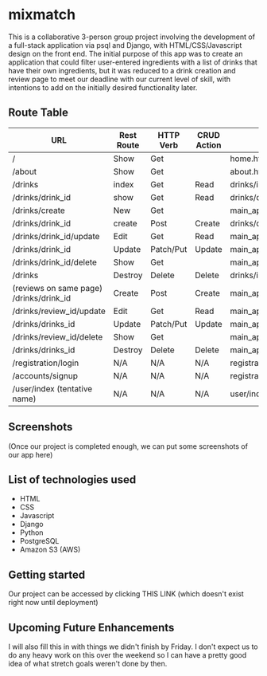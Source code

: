 # mixmatch

This is a collaborative 3-person group project involving the development of a full-stack application via psql and Django, with HTML/CSS/Javascript design on the front end. The initial purpose of this app was to create an application that could filter user-entered ingredients with a list of drinks that have their own ingredients, but it was reduced to a drink creation and review page to meet our deadline with our current level of skill, with intentions to add on the initially desired functionality later.

## Route Table
| URL                                     | Rest Route | HTTP Verb | CRUD Action | Views                        | Routes Tested | Created Yet |
|-----------------------------------------|------------|-----------|-------------|------------------------------|---------------|-------------|
| /                                       | Show       | Get       |             | home.html                    | **YES**       | **YES**     |
| /about                                  | Show       | Get       |             | about.html                   | **YES**       | **YES**     |
| /drinks                                 | index      | Get       | Read        | drinks/index.html            | **YES**       | **YES**     |
| /drinks/drink_id                        | show       | Get       | Read        | drinks/details.html          | **YES**       | **YES**     |
| /drinks/create                          | New        | Get       |             | main_app/drink_form.html     | **YES**       | **YES**     |
| /drinks/drink_id                        | create     | Post      | Create      | drinks/details.html          | **YES**       | **YES**     |
| /drinks/drink_id/update                 | Edit       | Get       | Read        | main_app/drink_form.html     | **YES**       | **YES**     |
| /drinks/drink_id                        | Update     | Patch/Put | Update      | main_app/details.html        | **YES**       | **YES**     |
| /drinks/drink_id/delete                 | Show       | Get       |             | main_app/drink_confirm_delete.html| **YES**  | **YES**     |
| /drinks                                 | Destroy    | Delete    | Delete      | drinks/index.html            | **YES**       | **YES**     |
| (reviews on same page) /drinks/drink_id | Create     | Post      | Create      | main_app/details.html        | **YES**       | **YES**     |
| /drinks/review_id/update                | Edit       | Get       | Read        | main_app/review_form.html    | **YES**       | **YES**     |
| /drinks/drinks_id                       | Update     | Patch/Put | Update      | main_app/details.html        | **YES**       | **YES**     |
| /drinks/review_id/delete                | Show       | Get       |             | main_app/review_confirm_delete.html|  **YES**| **YES**     |
| /drinks/drinks_id                       | Destroy    | Delete    | Delete      | main_app/details.html        | **YES**       | **YES**     |
| /registration/login                     | N/A        | N/A       | N/A         | registration/login.html      | No            | No          |
| /accounts/signup                        | N/A        | N/A       | N/A         | registration/signup.html     | No            | No          |
| /user/index (tentative name)            | N/A        | N/A       | N/A         | user/index.html              | No            | No          |

## Screenshots

(Once our project is completed enough, we can put some screenshots of our app here)

## List of technologies used
- HTML
- CSS
- Javascript
- Django
- Python
- PostgreSQL
- Amazon S3 (AWS)

## Getting started

Our project can be accessed by clicking THIS LINK (which doesn't exist right now until deployment)

## Upcoming Future Enhancements

I will also fill this in with things we didn't finish by Friday. I don't expect us to do any heavy work on this over the weekend so I can have a pretty good idea of what stretch goals weren't done by then.
